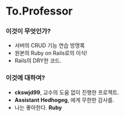 # To.Professor
### 이것이 무엇인가?
* 서버의 CRUD 기능 연습 방명록
* 원본의 Ruby on Rails로의 이식!
* Rails의 DRY한 코드.

### 이것에 대하여?
* **ckswjd99**, 교수의 도움 없이 진행한 프로젝트.
* **Assistant Hedhogeg**, 에게 무한한 감사를.
* 나는 좋아한다. **Ruby**
